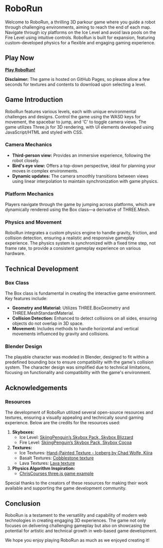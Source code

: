 # RoboRun

Welcome to RoboRun, a thrilling 3D parkour game where you guide a robot through challenging environments, aiming to reach the end of each map. Navigate through icy platforms on the Ice Level and avoid lava pools on the Fire Level using intuitive controls. RoboRun is built for expansion, featuring custom-developed physics for a flexible and engaging gaming experience.

## Play Now

**[Play RoboRun!](https://samirrajes.github.io/RoboRun)**

**Disclaimer:** The game is hosted on GitHub Pages, so please allow a few seconds for textures and contents to download upon selecting a level.

## Game Introduction

RoboRun features various levels, each with unique environmental challenges and designs. Control the game using the WASD keys for movement, the spacebar to jump, and 'C' to toggle camera views. The game utilizes Three.js for 3D rendering, with UI elements developed using JavaScript/HTML and styled with CSS.

### Camera Mechanics

- **Third-person view:** Provides an immersive experience, following the robot closely.
- **Bird's eye view:** Offers a top-down perspective, ideal for planning your moves in complex environments.
- **Dynamic updates:** The camera smoothly transitions between views using linear interpolation to maintain synchronization with game physics.

### Platform Mechanics

Players navigate through the game by jumping across platforms, which are dynamically rendered using the Box class—a derivative of THREE.Mesh.

### Physics and Movement

RoboRun integrates a custom physics engine to handle gravity, friction, and collision detection, ensuring a realistic and responsive gameplay experience. The physics system is synchronized with a fixed time step, not frame rate, to provide a consistent gameplay experience on various hardware.

## Technical Development

### Box Class

The Box class is fundamental in creating the interactive game environment. Key features include:

- **Geometry and Material:** Utilizes THREE.BoxGeometry and THREE.MeshStandardMaterial.
- **Collision Detection:** Enhanced to detect collisions on all sides, ensuring objects do not overlap in 3D space.
- **Movement:** Includes methods to handle horizontal and vertical movements influenced by gravity and collisions.

### Blender Design

The playable character was modeled in Blender, designed to fit within a predefined bounding box to ensure compatibility with the game's collision system. The character design was simplified due to technical limitations, focusing on functionality and compatibility with the game's environment.

## Acknowledgements

### Resources

The development of RoboRun utilized several open-source resources and textures, ensuring a visually appealing and technically sound gaming experience. Below are the credits for the resources used:

1. **Skyboxes:**
   - Ice Level: [SkiingPenguin’s Skybox Pack, Skybox Blizzard](https://opengameart.org/content/skiingpenguins-skybox-pack)
   - Fire Level: [SkiingPenguin’s Skybox Pack, Skybox Cocoa](https://opengameart.org/content/skiingpenguins-skybox-pack)
2. **Textures:**
   - Ice Textures: [Hand-Painted Texture - Iceberg by Chad Wolfe, Kiira](https://opengameart.org/content/hand-painted-texture-iceberg)
   - Basalt Textures: [Cobblestone texture](https://opengameart.org/node/8038)
   - Lava Textures: [Lava texture](https://opengameart.org/node/24158)
3. **Physics Algorithm Inspiration:**
   - [ChrisCourses three.js game example](https://github.com/chriscourses/threejs-game/blob/main/index.html)

Special thanks to the creators of these resources for making their work available and supporting the game development community.

## Conclusion

RoboRun is a testament to the versatility and capability of modern web technologies in creating engaging 3D experiences. The game not only focuses on delivering challenging gameplay but also on showcasing the potential for artistic and technical growth in web-based game development.

We hope you enjoy playing RoboRun as much as we enjoyed creating it!
